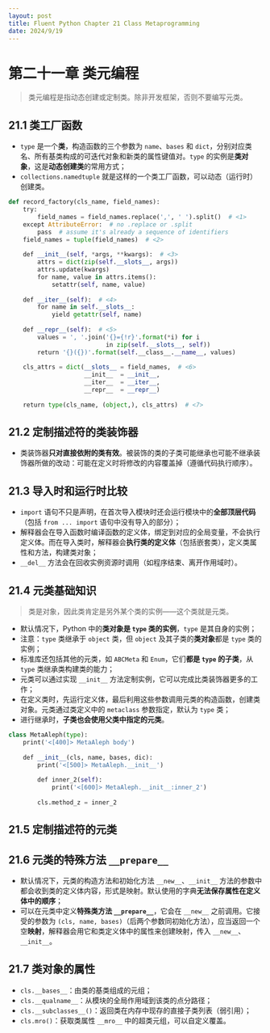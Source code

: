 ```yaml
---
layout: post
title: Fluent Python Chapter 21 Class Metaprogramming
date: 2024/9/19
---
```


# 第二十一章 类元编程

> 类元编程是指动态创建或定制类。除非开发框架，否则不要编写元类。

## 21.1 类工厂函数

- `type` 是一个**类**，构造函数的三个参数为 `name`、`bases` 和 `dict`，分别对应类名、所有基类构成的可迭代对象和新类的属性键值对。`type` 的实例是**类对象**，这是**动态创建类**的常用方式；
- `collections.namedtuple` 就是这样的一个类工厂函数，可以动态（运行时）创建类。

```python
def record_factory(cls_name, field_names):  
    try:  
        field_names = field_names.replace(',', ' ').split()  # <1>  
    except AttributeError:  # no .replace or .split  
        pass  # assume it's already a sequence of identifiers  
    field_names = tuple(field_names)  # <2>  
  
    def __init__(self, *args, **kwargs):  # <3>  
        attrs = dict(zip(self.__slots__, args))  
        attrs.update(kwargs)  
        for name, value in attrs.items():  
            setattr(self, name, value)  
  
    def __iter__(self):  # <4>  
        for name in self.__slots__:  
            yield getattr(self, name)  
  
    def __repr__(self):  # <5>  
        values = ', '.join('{}={!r}'.format(*i) for i  
                           in zip(self.__slots__, self))  
        return '{}({})'.format(self.__class__.__name__, values)  
  
    cls_attrs = dict(__slots__ = field_names,  # <6>  
                     __init__  = __init__,  
                     __iter__  = __iter__,  
                     __repr__  = __repr__)  
  
    return type(cls_name, (object,), cls_attrs)  # <7>  
```

## 21.2 定制描述符的类装饰器

- 类装饰器**只对直接依附的类有效**。被装饰的类的子类可能继承也可能不继承装饰器所做的改动：可能在定义时将修改的内容覆盖掉（遵循代码执行顺序）。

## 21.3 导入时和运行时比较

- `import` 语句不只是声明，在首次导入模块时还会运行模块中的**全部顶层代码**（包括 `from ... import` 语句中没有导入的部分）；
- 解释器会在导入函数时编译函数的定义体，绑定到对应的全局变量，不会执行定义体。而在导入类时，解释器会**执行类的定义体**（包括嵌套类），定义类属性和方法，构建类对象；
- `__del__` 方法会在回收实例资源时调用（如程序结束、离开作用域时）。

## 21.4 元类基础知识

> 类是对象，因此类肯定是另外某个类的实例——这个类就是元类。

- 默认情况下，Python 中的**类对象是 `type` 类的实例**，`type` 是其自身的实例；
- 注意：`type` 类继承于 `object` 类，但 `object` 及其子类的**类对象**都是 `type` 类的实例；
- 标准库还包括其他的元类，如 `ABCMeta` 和 `Enum`，它们**都是 `type` 的子类**，从 `type` 类继承类构建类的能力；
- 元类可以通过实现 `__init__` 方法定制实例，它可以完成比类装饰器更多的工作；
- 在定义类时，先运行定义体，最后利用这些参数调用元类的构造函数，创建类对象。元类通过类定义中的 `metaclass` 参数指定，默认为 `type` 类；
- 进行继承时，**子类也会使用父类中指定的元类**。

```python
class MetaAleph(type):  
    print('<[400]> MetaAleph body')  
  
    def __init__(cls, name, bases, dic):  
        print('<[500]> MetaAleph.__init__')  
  
        def inner_2(self):  
            print('<[600]> MetaAleph.__init__:inner_2')  
  
        cls.method_z = inner_2
```

## 21.5 定制描述符的元类

## 21.6 元类的特殊方法 `__prepare__`

- 默认情况下，元类的构造方法和初始化方法 `__new__`、`__init__` 方法的参数中都会收到类的定义体内容，形式是映射。默认使用的字典**无法保存属性在定义体中的顺序**；
- 可以在元类中定义**特殊类方法 `__prepare__`**，它会在 `__new__` 之前调用。它接受的参数为 `(cls, name, bases)`（后两个参数同初始化方法），应当返回一个空**映射**，解释器会用它和类定义体中的属性来创建映射，传入 `__new__`、`__init__`。

## 21.7 类对象的属性

- `cls.__bases__`：由类的基类组成的元组；
- `cls.__qualname__`：从模块的全局作用域到该类的点分路径；
- `cls.__subclasses__()`：返回类在内存中现存的直接子类列表（弱引用）；
- `cls.mro()`：获取类属性 `__mro__` 中的超类元组，可以自定义覆盖。
